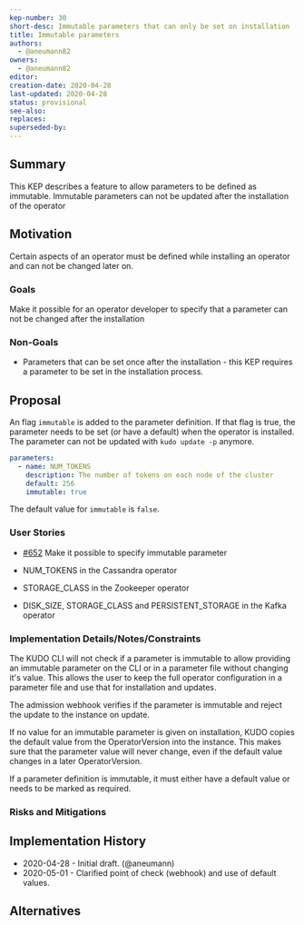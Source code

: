 ```yaml
---
kep-number: 30
short-desc: Immutable parameters that can only be set on installation
title: Immutable parameters
authors:
  - @aneumann82
owners:
  - @aneumann82
editor:
creation-date: 2020-04-28
last-updated: 2020-04-28
status: provisional
see-also:
replaces:
superseded-by:
---
```


## Summary

This KEP describes a feature to allow parameters to be defined as immutable. Immutable parameters can not be updated after the installation of the operator

## Motivation

Certain aspects of an operator must be defined while installing an operator and can not be changed later on. 

### Goals

Make it possible for an operator developer to specify that a parameter can not be changed after the installation

### Non-Goals

- Parameters that can be set once after the installation - this KEP requires a parameter to be set in the installation process.

## Proposal

An flag `immutable` is added to the parameter definition. If that flag is true, the parameter needs to be set (or have a default) when the operator is installed. The parameter can not be updated with `kudo update -p` anymore.

```yaml
parameters:
  - name: NUM_TOKENS
    description: The number of tokens on each node of the cluster
    default: 256
    immutable: true
```

The default value for `immutable` is `false`.

### User Stories

- [#652](https://github.com/kudobuilder/kudo/issues/652) Make it possible to specify immutable parameter

- NUM_TOKENS in the Cassandra operator
- STORAGE_CLASS in the Zookeeper operator
- DISK_SIZE, STORAGE_CLASS and PERSISTENT_STORAGE in the Kafka operator

### Implementation Details/Notes/Constraints

The KUDO CLI will not check if a parameter is immutable to allow providing an immutable parameter on the CLI or in a parameter file without changing it's value. This allows the user to keep the full operator configuration in a parameter file and use that for installation and updates.  

The admission webhook verifies if the parameter is immutable and reject the update to the instance on update.

If no value for an immutable parameter is given on installation, KUDO copies the default value from the OperatorVersion into the instance. This makes sure that the parameter value will never change, even if the default value changes in a later OperatorVersion.

If a parameter definition is immutable, it must either have a default value or needs to be marked as required.

### Risks and Mitigations


## Implementation History

- 2020-04-28 - Initial draft. (@aneumann)
- 2020-05-01 - Clarified point of check (webhook) and use of default values.

## Alternatives
